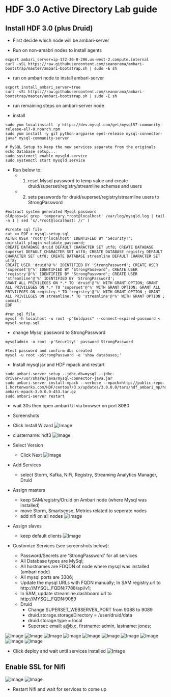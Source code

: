 # HDF 3.0 Active Directory Lab guide

## Install HDF 3.0 (plus Druid)

- First decide which node will be ambari-server

- Run on non-amabri nodes to install agents
```
export ambari_server=ip-172-30-0-206.us-west-2.compute.internal
curl -sSL https://raw.githubusercontent.com/seanorama/ambari-bootstrap/master/ambari-bootstrap.sh | sudo -E sh
```

- run on ambari node to install ambari-server
```
export install_ambari_server=true
curl -sSL https://raw.githubusercontent.com/seanorama/ambari-bootstrap/master/ambari-bootstrap.sh | sudo -E sh
```

- run remaining steps on ambari-server node

- install 
```
sudo yum localinstall -y https://dev.mysql.com/get/mysql57-community-release-el7-8.noarch.rpm
sudo yum install -y git python-argparse epel-release mysql-connector-java* mysql-community-server

# MySQL Setup to keep the new services separate from the originals
echo Database setup...
sudo systemctl enable mysqld.service
sudo systemctl start mysqld.service
```

- Run below to:
  - 1. reset Mysql password to temp value and create druid/superset/registry/streamline schemas and users
  - 2. sets passwords for druid/superset/registry/streamline users to StrongPassword
```
#extract system generated Mysql password
oldpass=$( grep 'temporary.*root@localhost' /var/log/mysqld.log | tail -n 1 | sed 's/.*root@localhost: //' )

#create sql file 
cat << EOF > mysql-setup.sql
ALTER USER 'root'@'localhost' IDENTIFIED BY 'Secur1ty!'; 
uninstall plugin validate_password;
CREATE DATABASE druid DEFAULT CHARACTER SET utf8; CREATE DATABASE superset DEFAULT CHARACTER SET utf8; CREATE DATABASE registry DEFAULT CHARACTER SET utf8; CREATE DATABASE streamline DEFAULT CHARACTER SET utf8; 
CREATE USER 'druid'@'%' IDENTIFIED BY 'StrongPassword'; CREATE USER 'superset'@'%' IDENTIFIED BY 'StrongPassword'; CREATE USER 'registry'@'%' IDENTIFIED BY 'StrongPassword'; CREATE USER 'streamline'@'%' IDENTIFIED BY 'StrongPassword'; 
GRANT ALL PRIVILEGES ON *.* TO 'druid'@'%' WITH GRANT OPTION; GRANT ALL PRIVILEGES ON *.* TO 'superset'@'%' WITH GRANT OPTION; GRANT ALL PRIVILEGES ON registry.* TO 'registry'@'%' WITH GRANT OPTION ; GRANT ALL PRIVILEGES ON streamline.* TO 'streamline'@'%' WITH GRANT OPTION ; 
commit; 
EOF

#run sql file
mysql -h localhost -u root -p"$oldpass" --connect-expired-password < mysql-setup.sql
```

- change Mysql password to StrongPassword
```
mysqladmin -u root -p'Secur1ty!' password StrongPassword

#test password and confirm dbs created
mysql -u root -pStrongPassword -e 'show databases;'

```

- Install mysql jar and HDF mpack and restart 
```
sudo ambari-server setup --jdbc-db=mysql --jdbc-driver=/usr/share/java/mysql-connector-java.jar
sudo ambari-server install-mpack --verbose --mpack=http://public-repo-1.hortonworks.com/HDF/centos7/3.x/updates/3.0.0.0/tars/hdf_ambari_mp/hdf-ambari-mpack-3.0.0.0-453.tar.gz
sudo ambari-server restart
```

- wait 30s then open ambari UI via browser on port 8080





- Screenshots
- Click Install Wizard
![Image](https://raw.githubusercontent.com/HortonworksUniversity/Security_Labs/master/screenshots/hdf3/install-step1.png)

- clustername: hdf3
![Image](https://raw.githubusercontent.com/HortonworksUniversity/Security_Labs/master/screenshots/hdf3/install-step2.png)

- Select Version
  - Click Next
![Image](https://raw.githubusercontent.com/HortonworksUniversity/Security_Labs/master/screenshots/hdf3/install-step3.png)

- Add Services
  - select Storm, Kafka, NiFi, Registry, Streaming Analytics Manager, Druid
  
- Assign masters
  - keep SAM/registry/Druid on Ambari node (where Mysql was installed)
  - move Storm, Smartsense, Metrics related to seperate nodes 
  - add nifi on all nodes
![Image](https://raw.githubusercontent.com/HortonworksUniversity/Security_Labs/master/screenshots/hdf3/install-step5.png)

- Assign slaves
  - keep default clients
![Image](https://raw.githubusercontent.com/HortonworksUniversity/Security_Labs/master/screenshots/hdf3/install-step6.png)

- Customize Services (see screenshots below): 
  - Password/Secrets are 'StrongPassword' for all services
  - All Database types are MySql; 
  - All hostnames are FDQDN of node where mysql was installed (ambari node)
  - All mysql ports are 3306; 
  - Update the mysql URLs with FQDN manually; In SAM registry.url to http://MYSQL_FQDN:7788/api/v1; 
  - In SAM, update streamline.dashboard.url to http://MYSQL_FQDN:9089
  - Druid
    - Change SUPERSET_WEBSERVER_PORT from 9088 to 9089
    - druid.storage.storageDirectory = /user/druid/data
    - druid.storage.type = local
    - Superset: email: a@b.c, firstname: admin, lastname: jones; 

![Image](https://raw.githubusercontent.com/HortonworksUniversity/Security_Labs/master/screenshots/hdf3/install-step7-a.png)
![Image](https://raw.githubusercontent.com/HortonworksUniversity/Security_Labs/master/screenshots/hdf3/install-step7-b.png)
![Image](https://raw.githubusercontent.com/HortonworksUniversity/Security_Labs/master/screenshots/hdf3/install-step7-c.png)
![Image](https://raw.githubusercontent.com/HortonworksUniversity/Security_Labs/master/screenshots/hdf3/install-step7-d.png)
![Image](https://raw.githubusercontent.com/HortonworksUniversity/Security_Labs/master/screenshots/hdf3/install-step7-e.png)
![Image](https://raw.githubusercontent.com/HortonworksUniversity/Security_Labs/master/screenshots/hdf3/install-step7-f.png)
![Image](https://raw.githubusercontent.com/HortonworksUniversity/Security_Labs/master/screenshots/hdf3/install-step7-g.png)
![Image](https://raw.githubusercontent.com/HortonworksUniversity/Security_Labs/master/screenshots/hdf3/install-step7-h.png)
![Image](https://raw.githubusercontent.com/HortonworksUniversity/Security_Labs/master/screenshots/hdf3/install-step7-i.png)
![Image](https://raw.githubusercontent.com/HortonworksUniversity/Security_Labs/master/screenshots/hdf3/install-step7-j.png)

- Click deploy and wait until services installed 
![Image](https://raw.githubusercontent.com/HortonworksUniversity/Security_Labs/master/screenshots/hdf3/install-complete.png)


## Enable SSL for Nifi

![Image](https://raw.githubusercontent.com/HortonworksUniversity/Security_Labs/master/screenshots/hdf3/nifi-ssl-1.png)
![Image](https://raw.githubusercontent.com/HortonworksUniversity/Security_Labs/master/screenshots/hdf3/nifi-ssl-2.png)

- Restart Nifi and wait for services to come up
